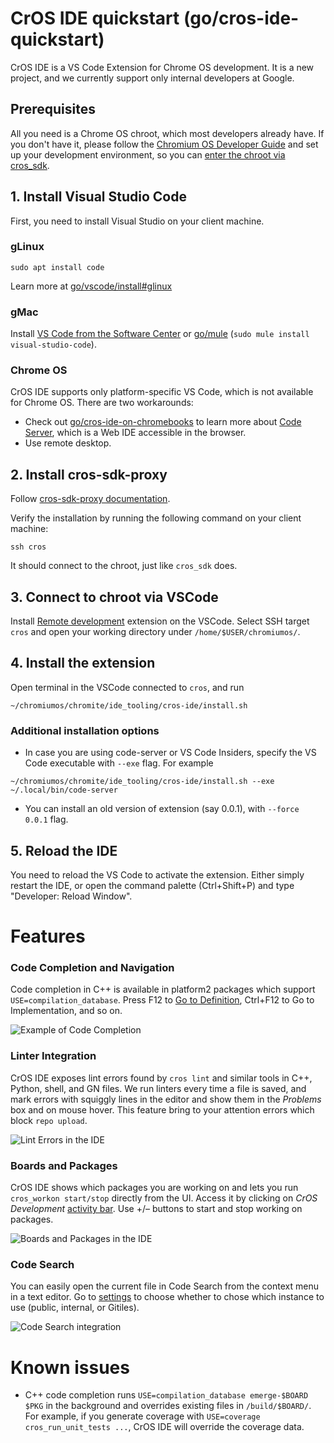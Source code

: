 # CrOS IDE quickstart (go/cros-ide-quickstart)

CrOS IDE is a VS Code Extension for Chrome OS development. It is a new project,
and we currently support only internal developers at Google.

## Prerequisites

All you need is a Chrome OS chroot, which most developers already have.
If you don't have it, please follow the [Chromium OS Developer Guide] and set up
your development environment, so you can [enter the chroot via cros_sdk].

[Chromium OS Developer Guide]: https://chromium.googlesource.com/chromiumos/docs/+/HEAD/developer_guide.md
[enter the chroot via cros_sdk]: https://chromium.googlesource.com/chromiumos/docs/+/HEAD/developer_guide.md#Enter-the-chroot

## 1. Install Visual Studio Code

First, you need to install Visual Studio on your client machine.

### gLinux
```
sudo apt install code
```
Learn more at [go/vscode/install#glinux]

[go/vscode/install#glinux]: http://go/vscode/install#glinux

### gMac
Install [VS Code from the Software Center] or [go/mule]
(`sudo mule install visual-studio-code`).

[VS Code from the Software Center]: https://device-portal.corp.google.com/#/software-center/list//appid%3AMAC_OS-visual-studio-code/MAC_OS
[go/mule]: http://go/mule

### Chrome OS

CrOS IDE supports only platform-specific VS Code, which is not available for
Chrome OS. There are two workarounds:
- Check out [go/cros-ide-on-chromebooks] to learn more about
  [Code Server], which is a Web IDE accessible in the browser.
- Use remote desktop.

[go/cros-ide-on-chromebooks]: http://go/cros-ide-on-chromebooks
[Code Server]: https://github.com/coder/code-server

## 2. Install cros-sdk-proxy

Follow [cros-sdk-proxy documentation](../cros-sdk-proxy/README.md).

Verify the installation by running the following command on your client machine:
```
ssh cros
```
It should connect to the chroot, just like `cros_sdk` does.

## 3. Connect to chroot via VSCode

Install [Remote development] extension on the VSCode.
Select SSH target `cros` and open your working directory under
`/home/$USER/chromiumos/`.

[Remote development]: https://marketplace.visualstudio.com/items?itemName=ms-vscode-remote.vscode-remote-extensionpack

## 4. Install the extension

Open terminal in the VSCode connected to `cros`, and run

```
~/chromiumos/chromite/ide_tooling/cros-ide/install.sh
```

### Additional installation options

* In case you are using code-server or VS Code Insiders, specify the VS Code executable with
  `--exe` flag. For example

```
~/chromiumos/chromite/ide_tooling/cros-ide/install.sh --exe ~/.local/bin/code-server
```

* You can install an old version of extension (say 0.0.1), with `--force 0.0.1` flag.

## 5. Reload the IDE

You need to reload the VS Code to activate the extension. Either simply restart
the IDE, or open the command palette (Ctrl+Shift+P) and type "Developer: Reload
Window".

# Features

### Code Completion and Navigation

Code completion in C++ is available in platform2 packages which support
`USE=compilation_database`. Press F12 to [Go to Definition], Ctrl+F12 to
Go to Implementation, and so on.

![Example of Code Completion](https://storage.googleapis.com/chromeos-velocity/ide/img/code-completion.gif)

[Go to Definition]: https://code.visualstudio.com/docs/editor/editingevolved#_go-to-definition

### Linter Integration

CrOS IDE exposes lint errors found by `cros lint` and similar tools in C++,
Python, shell, and GN files. We run linters every time a file is saved,
and mark errors with squiggly lines in the editor and show them in
the *Problems* box and on mouse hover. This feature bring to your attention
errors which block `repo upload`.

![Lint Errors in the IDE](https://storage.googleapis.com/chromeos-velocity/ide/img/lint-virtual.png)

### Boards and Packages

CrOS IDE shows which packages you are working on and lets you run
`cros_workon start/stop` directly from the UI. Access it by clicking on
*CrOS Development* [activity bar]. Use +/– buttons to start and stop working
on packages.

![Boards and Packages in the IDE](https://storage.googleapis.com/chromeos-velocity/ide/img/boards-and-packages.gif)

[activity bar]: https://code.visualstudio.com/docs/getstarted/userinterface

### Code Search

You can easily open the current file in Code Search from the context menu in
a text editor. Go to [settings] to choose whether to chose which instance
to use (public, internal, or Gitiles).

![Code Search integration](https://storage.googleapis.com/chromeos-velocity/ide/img/code-search.gif)

[settings]: https://code.visualstudio.com/docs/getstarted/settings

# Known issues

* C++ code completion runs  `USE=compilation_database emerge-$BOARD $PKG`
  in the background and overrides existing files in `/build/$BOARD/`. For
  example, if you generate coverage with `USE=coverage cros_run_unit_tests ...`,
  CrOS IDE will override the coverage data.
